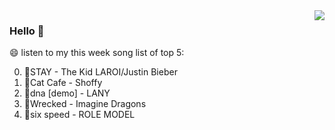 <img align="right"  src="https://github-readme-stats.vercel.app/api/top-langs/?username=kvnZero" />

### Hello 👋

😄 listen to my this week song list of top 5:

0. 🌈STAY - The Kid LAROI/Justin Bieber
1. 🌈Cat Cafe - Shoffy
2. 🌈dna [demo] - LANY
3. 🌈Wrecked - Imagine Dragons
4. 🌈six speed - ROLE MODEL

